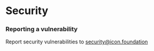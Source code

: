 # Security

### Reporting a vulnerability

Report security vulnerabilities to [security@icon.foundation](mailto:security@icon.foundation)
